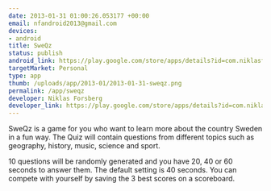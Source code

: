 ```yaml
--- 
date: 2013-01-31 01:00:26.053177 +00:00
email: nfandroid2013@gmail.com
devices: 
- android
title: SweQz
status: publish
android_link: https://play.google.com/store/apps/details?id=com.niklasforsberg.android_quiz&feature=search_result#?t=W251bGwsMSwyLDEsImNvbS5uaWtsYXNmb3JzYmVyZy5hbmR
targetMarket: Personal
type: app
thumb: /uploads/app/2013-01/2013-01-31-sweqz.png
permalink: /app/sweqz
developer: Niklas Forsberg
developer_link: https://play.google.com/store/apps/details?id=com.niklasforsberg.android_quiz&feature=search_result#?t=W251bGwsMSwyLDEsImNvbS5uaWtsYXNmb3JzYmVyZy5hbmR
---
```


SweQz is a game for you who want to learn more about the country Sweden in a fun way. The Quiz will contain questions from different topics such as geography, history, music, science and sport.

10 questions will be randomly generated and you have 20, 40 or 60 seconds to answer them. The default setting is 40 seconds. You can compete with yourself by saving the 3 best scores on a scoreboard.
